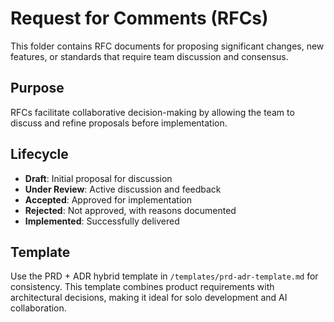 # Request for Comments (RFCs)

This folder contains RFC documents for proposing significant changes, new features, or standards that require team discussion and consensus.

## Purpose
RFCs facilitate collaborative decision-making by allowing the team to discuss and refine proposals before implementation.

## Lifecycle
- **Draft**: Initial proposal for discussion
- **Under Review**: Active discussion and feedback
- **Accepted**: Approved for implementation
- **Rejected**: Not approved, with reasons documented
- **Implemented**: Successfully delivered

## Template
Use the PRD + ADR hybrid template in `/templates/prd-adr-template.md` for consistency. This template combines product requirements with architectural decisions, making it ideal for solo development and AI collaboration.
